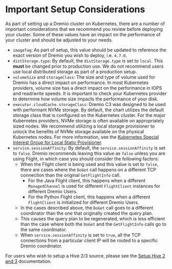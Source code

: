 # Important Setup Considerations

As part of setting up a Dremio cluster on Kubernetes, there are a number of important considerations that we recommend you review before deploying your cluster. Some of these values have an impact on the performance of your cluster and should be adjusted to your needs.

* `imageTag`: As part of setup, this value should be updated to reference the exact version of Dremio you wish to deploy, i.e. `4.7.0`.
* `distStorage.type`: By default, the `distStorage.type` is set to `local`. This **must** be changed prior to production use. We do not recommend users use local distributed storage as part of a production setup.
* `volumeSize` and `storageClass`: The size and type of volume used for Dremio has a direct impact on performance. In most Kubernetes providers, volume size has a direct impact on the performance in IOPS and read/write speeds. It is important to check your Kubernetes provider to determine how volume size impacts the performance of your disk.
* `executor.cloudCache.storageClass`: Dremio C3 was designed to be used with performant NVMe storage. By default, the chart utilizes the default storage class that is configured on the Kubernetes cluster. For the major Kubernetes providers, NVMe storage is often available on appropriately sized nodes. We recommend utilizing a local storage provisioner to unlock the benefits of NVMe storage available on the physical Kubernetes nodes. For more information, see the [Kubernetes Special Interest Group for Local Static Provisioner](https://github.com/kubernetes-sigs/sig-storage-local-static-provisioner).
* `service.sessionAffinity`: By default, the `service.sessionAffinity` is set to `false`. Dremio recommends leaving this value as `false` unless you are using Flight, in which case you should consider the following factors:
  * When the Flight client is being used and this value is set to `false`, there are cases where the `DoGet` call happens on a different TCP connection than the original `GetFlightInfo` call.
    * For the Java Flight client, this happens when a different `ManagedChannel` is used for different `FlightClient` instances for different Dremio Users.
    * For the Python Flight client, this happens when a different `FlightClient` is initialized for different Dremio Users.
  * In the cases described above, the `DoGet` call goes to a different coordinator than the one that originally created the query plan.
  * This causes the query plan to be regenerated, which is less efficient than the case where both the `DoGet` and the `GetFlightInfo` calls go to the same coordinator.
   * When `service.sessionAffinity` is set to `true`, all the TCP connections from a particular client IP will be routed to a specific Dremio coordinator.

For users who wish to setup a Hive 2/3 source, please see the [Setup Hive 2 and 3](./Setup-Hive-2-and-3.md) documentation.